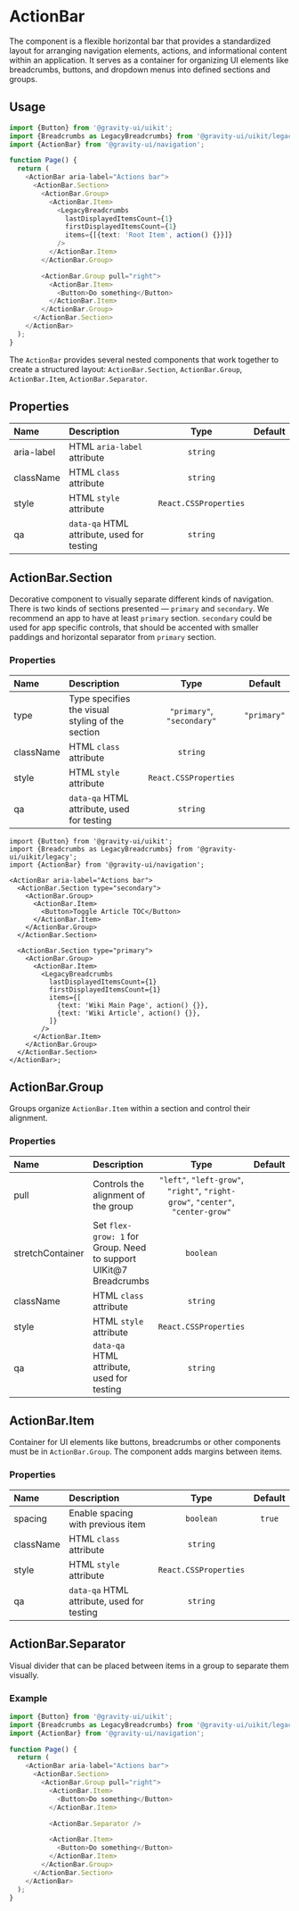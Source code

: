 <!--GITHUB_BLOCK-->

# ActionBar

<!--/GITHUB_BLOCK-->

The component is a flexible horizontal bar that provides a standardized layout for arranging navigation elements, actions, and informational content within an application. It serves as a container for organizing UI elements like breadcrumbs, buttons, and dropdown menus into defined sections and groups.

<!--GITHUB_BLOCK-->

## Usage

```typescript jsx
import {Button} from '@gravity-ui/uikit';
import {Breadcrumbs as LegacyBreadcrumbs} from '@gravity-ui/uikit/legacy';
import {ActionBar} from '@gravity-ui/navigation';

function Page() {
  return (
    <ActionBar aria-label="Actions bar">
      <ActionBar.Section>
        <ActionBar.Group>
          <ActionBar.Item>
            <LegacyBreadcrumbs
              lastDisplayedItemsCount={1}
              firstDisplayedItemsCount={1}
              items={[{text: 'Root Item', action() {}}]}
            />
          </ActionBar.Item>
        </ActionBar.Group>

        <ActionBar.Group pull="right">
          <ActionBar.Item>
            <Button>Do something</Button>
          </ActionBar.Item>
        </ActionBar.Group>
      </ActionBar.Section>
    </ActionBar>
  );
}
```

<!--/GITHUB_BLOCK-->

The `ActionBar` provides several nested components that work together to create a structured layout: `ActionBar.Section`, `ActionBar.Group`, `ActionBar.Item`, `ActionBar.Separator`.

## Properties

| Name       | Description                                |         Type          | Default |
| :--------- | :----------------------------------------- | :-------------------: | :-----: |
| aria-label | HTML `aria-label` attribute                |       `string`        |         |
| className  | HTML `class` attribute                     |       `string`        |         |
| style      | HTML `style` attribute                     | `React.CSSProperties` |         |
| qa         | `data-qa` HTML attribute, used for testing |       `string`        |         |

## ActionBar.Section

Decorative component to visually separate different kinds of navigation.
There is two kinds of sections presented — `primary` and `secondary`. We recommend an app to have at least `primary`
section. `secondary` could be used for app specific controls, that should be accented with smaller paddings and
horizontal separator from `primary` section.

### Properties

| Name      | Description                                      |            Type            |   Default   |
| :-------- | :----------------------------------------------- | :------------------------: | :---------: |
| type      | Type specifies the visual styling of the section | `"primary"`, `"secondary"` | `"primary"` |
| className | HTML `class` attribute                           |          `string`          |             |
| style     | HTML `style` attribute                           |   `React.CSSProperties`    |             |
| qa        | `data-qa` HTML attribute, used for testing       |          `string`          |             |

<!--GITHUB_BLOCK-->

```tsx
import {Button} from '@gravity-ui/uikit';
import {Breadcrumbs as LegacyBreadcrumbs} from '@gravity-ui/uikit/legacy';
import {ActionBar} from '@gravity-ui/navigation';

<ActionBar aria-label="Actions bar">
  <ActionBar.Section type="secondary">
    <ActionBar.Group>
      <ActionBar.Item>
        <Button>Toggle Article TOC</Button>
      </ActionBar.Item>
    </ActionBar.Group>
  </ActionBar.Section>

  <ActionBar.Section type="primary">
    <ActionBar.Group>
      <ActionBar.Item>
        <LegacyBreadcrumbs
          lastDisplayedItemsCount={1}
          firstDisplayedItemsCount={1}
          items={[
            {text: 'Wiki Main Page', action() {}},
            {text: 'Wiki Article', action() {}},
          ]}
        />
      </ActionBar.Item>
    </ActionBar.Group>
  </ActionBar.Section>
</ActionBar>;
```

<!--/GITHUB_BLOCK-->

## ActionBar.Group

Groups organize `ActionBar.Item` within a section and control their alignment.

### Properties

| Name             | Description                                                       |                                      Type                                       | Default |
| :--------------- | :---------------------------------------------------------------- | :-----------------------------------------------------------------------------: | :-----: |
| pull             | Controls the alignment of the group                               | `"left"`, `"left-grow"`, `"right"`, `"right-grow"`, `"center"`, `"center-grow"` |         |
| stretchContainer | Set `flex-grow: 1` for Group. Need to support UIKit@7 Breadcrumbs |                                    `boolean`                                    |         |
| className        | HTML `class` attribute                                            |                                    `string`                                     |         |
| style            | HTML `style` attribute                                            |                              `React.CSSProperties`                              |         |
| qa               | `data-qa` HTML attribute, used for testing                        |                                    `string`                                     |         |

## ActionBar.Item

Container for UI elements like buttons, breadcrumbs or other components must be in `ActionBar.Group`. The component adds margins between items.

### Properties

| Name      | Description                                |         Type          | Default |
| :-------- | :----------------------------------------- | :-------------------: | :-----: |
| spacing   | Enable spacing with previous item          |       `boolean`       | `true`  |
| className | HTML `class` attribute                     |       `string`        |         |
| style     | HTML `style` attribute                     | `React.CSSProperties` |         |
| qa        | `data-qa` HTML attribute, used for testing |       `string`        |         |

## ActionBar.Separator

Visual divider that can be placed between items in a group to separate them visually.

<!--GITHUB_BLOCK-->

### Example

```typescript jsx
import {Button} from '@gravity-ui/uikit';
import {Breadcrumbs as LegacyBreadcrumbs} from '@gravity-ui/uikit/legacy';
import {ActionBar} from '@gravity-ui/navigation';

function Page() {
  return (
    <ActionBar aria-label="Actions bar">
      <ActionBar.Section>
        <ActionBar.Group pull="right">
          <ActionBar.Item>
            <Button>Do something</Button>
          </ActionBar.Item>

          <ActionBar.Separator />

          <ActionBar.Item>
            <Button>Do something</Button>
          </ActionBar.Item>
        </ActionBar.Group>
      </ActionBar.Section>
    </ActionBar>
  );
}
```

<!--/GITHUB_BLOCK-->
